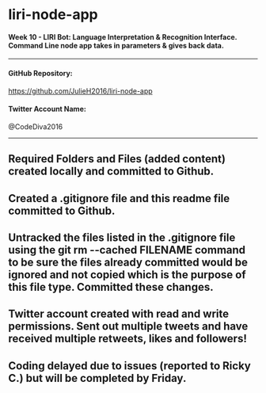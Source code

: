 # liri-node-app

#### Week 10 - LIRI Bot: Language Interpretation &amp; Recognition Interface. Command Line node app takes in parameters &amp; gives back data.

-----------------------------------------

#### GitHub Repository:
https://github.com/JulieH2016/liri-node-app

#### Twitter Account Name: 
@CodeDiva2016

-----------------------------------------

## Required Folders and Files (added content) created locally and committed to Github.

## Created a .gitignore file and this readme file committed to Github.

## Untracked the files listed in the .gitignore file using the git rm --cached FILENAME command to be sure the files already committed would be ignored and not copied which is the purpose of this file type. Committed these changes.

## Twitter account created with read and write permissions. Sent out multiple tweets and have received multiple retweets, likes and followers!

## Coding delayed due to issues (reported to Ricky C.) but will be completed by Friday.
